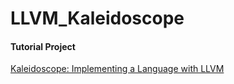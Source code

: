 # LLVM_Kaleidoscope
#### Tutorial Project
[Kaleidoscope: Implementing a Language with LLVM](https://llvm.org/docs/tutorial/LangImpl01.html)
